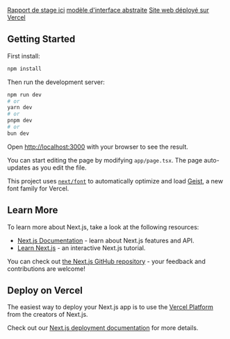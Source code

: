 [Rapport de stage ici](https://github.com/migesve/ProjetIHM2_LU_ESPINAL/blob/main/Rapport-ESPINAL-LU.pdf)
[modèle d'interface abstraite](https://www.figma.com/proto/oLhzUXhUd3uZVmkkP0BQ4I/IHM-CD38-Volley?node-id=0-1&t=kVkOSua9UTxsjE0s-1)
[Site web déployé sur Vercel](https://ihmcd38-migesves-projects.vercel.app/)

## Getting Started

First install:

```bash
npm install
```

Then run the development server:

```bash
npm run dev
# or
yarn dev
# or
pnpm dev
# or
bun dev
```

Open [http://localhost:3000](http://localhost:3000) with your browser to see the result.

You can start editing the page by modifying `app/page.tsx`. The page auto-updates as you edit the file.

This project uses [`next/font`](https://nextjs.org/docs/app/building-your-application/optimizing/fonts) to automatically optimize and load [Geist](https://vercel.com/font), a new font family for Vercel.

## Learn More

To learn more about Next.js, take a look at the following resources:

- [Next.js Documentation](https://nextjs.org/docs) - learn about Next.js features and API.
- [Learn Next.js](https://nextjs.org/learn) - an interactive Next.js tutorial.

You can check out [the Next.js GitHub repository](https://github.com/vercel/next.js) - your feedback and contributions are welcome!

## Deploy on Vercel

The easiest way to deploy your Next.js app is to use the [Vercel Platform](https://vercel.com/new?utm_medium=default-template&filter=next.js&utm_source=create-next-app&utm_campaign=create-next-app-readme) from the creators of Next.js.

Check out our [Next.js deployment documentation](https://nextjs.org/docs/app/building-your-application/deploying) for more details.
